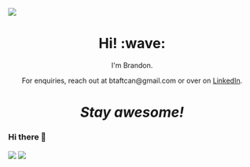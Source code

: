 
[![](https://github.com/BrandonTaft/BrandonTaft/blob/main/clean_banner.gif)](https://www.linkedin.com/in/brandonmtaft//)
<h1 align='center'> Hi! :wave:</h1>
<p align='center'>
I'm Brandon.
</p>
<p align='center'>For enquiries, reach out at btaftcan@gmail.com or over on <a href="https://www.linkedin.com/in/brandonmtaft">LinkedIn</a>.</p>

<h1 align='center'><i>Stay awesome!</i></h1>

### Hi there 👋

<!--![](https://img.shields.io/badge/<WORD_ON_LEFT>-<WORD_ON_RIGHT>-informational?style=flat&logo=data:image/svg%2bxml;base64,<BASE64_DATA>)-->
<img align="center" src="https://github-readme-stats.vercel.app/api/top-langs/?username=BRANDONTAFT&theme=<THEME_NAME>" />
<a href="https://github.com/BRANDONTAFT/VIDEOGAME-INVENTORY-APP">
  <img align="center" src="https://github-readme-stats.vercel.app/api/pin/?username=BRANDONTAFT&repo=Videogame-Inventory-App&title_color=ffffff&text_color=c9cacc&icon_color=2bbc8a&bg_color=1d1f21" />
</a>




<!--
**BrandonTaft/BrandonTaft** is a ✨ _special_ ✨ repository because its `README.md` (this file) appears on your GitHub profile.

Here are some ideas to get you started:

- 🔭 I’m currently working on ...
- 🌱 I’m currently learning ...
- 👯 I’m looking to collaborate on ...
- 🤔 I’m looking for help with ...
- 💬 Ask me about ...
- 📫 How to reach me: ...
- 😄 Pronouns: ...
- ⚡ Fun fact: ...
-->
